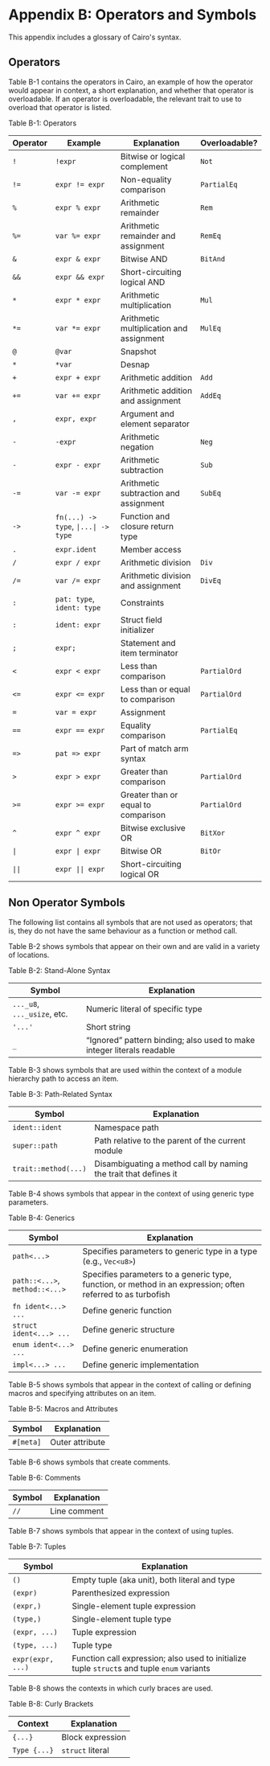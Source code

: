 # Appendix B: Operators and Symbols

This appendix includes a glossary of Cairo's syntax.

## Operators

Table B-1 contains the operators in Cairo, an example of how the operator would appear in context, a short explanation, and whether that operator is overloadable. If an operator is overloadable, the relevant trait to use to overload that operator is listed.

<span class="caption">Table B-1: Operators</span>

| Operator | Example | Explanation | Overloadable? |
|----------|---------|-------------|---------------|
| `!` | `!expr` | Bitwise or logical complement | `Not` |
| `!=` | `expr != expr` | Non-equality comparison | `PartialEq` |
| `%` | `expr % expr` | Arithmetic remainder | `Rem` |
| `%=` | `var %= expr` | Arithmetic remainder and assignment | `RemEq` |
| `&` | `expr & expr` | Bitwise AND | `BitAnd` |
| `&&` | `expr && expr` | Short-circuiting logical AND | |
| `*` | `expr * expr` | Arithmetic multiplication | `Mul` |
| `*=` | `var *= expr` | Arithmetic multiplication and assignment | `MulEq` |
| `@` | `@var` | Snapshot | |
| `*` | `*var` | Desnap | |
| `+` | `expr + expr` | Arithmetic addition | `Add` |
| `+=` | `var += expr` | Arithmetic addition and assignment | `AddEq` |
| `,` | `expr, expr` | Argument and element separator | |
| `-` | `-expr` | Arithmetic negation | `Neg` |
| `-` | `expr - expr` | Arithmetic subtraction | `Sub` |
| `-=` | `var -= expr` | Arithmetic subtraction and assignment | `SubEq` |
| `->` | `fn(...) -> type`, <code>&vert;...&vert; -> type</code> | Function and closure return type | |
| `.` | `expr.ident` | Member access | |
| `/` | `expr / expr` | Arithmetic division | `Div` |
| `/=` | `var /= expr` | Arithmetic division and assignment | `DivEq` |
| `:` | `pat: type`, `ident: type` | Constraints | |
| `:` | `ident: expr` | Struct field initializer | |
| `;` | `expr;` | Statement and item terminator | |
| `<` | `expr < expr` | Less than comparison | `PartialOrd` |
| `<=` | `expr <= expr` | Less than or equal to comparison | `PartialOrd` |
| `=` | `var = expr` | Assignment | |
| `==` | `expr == expr` | Equality comparison | `PartialEq` |
| `=>` | `pat => expr` | Part of match arm syntax | |
| `>` | `expr > expr` | Greater than comparison | `PartialOrd` |
| `>=` | `expr >= expr` | Greater than or equal to comparison | `PartialOrd` |
| `^` | `expr ^ expr` | Bitwise exclusive OR | `BitXor` |
| <code>&vert;</code> | <code>expr &vert; expr</code> | Bitwise OR | `BitOr` |
| <code>&vert;&vert;</code> | <code>expr &vert;&vert; expr</code> | Short-circuiting logical OR | |

## Non Operator Symbols

The following list contains all symbols that are not used as operators; that is, they do not have the same behaviour as a function or method call.

Table B-2 shows symbols that appear on their own and are valid in a variety of locations.

<span class="caption">Table B-2: Stand-Alone Syntax</span>

| Symbol | Explanation |
|--------|-------------|
| `..._u8`, `..._usize`, etc. | Numeric literal of specific type |
| `'...'` | Short string |
| `_` | “Ignored” pattern binding; also used to make integer literals readable |

Table B-3 shows symbols that are used within the context of a module hierarchy path to access an item.

<span class="caption">Table B-3: Path-Related Syntax</span>

| Symbol | Explanation |
|--------|-------------|
| `ident::ident` | Namespace path |
| `super::path` | Path relative to the parent of the current module |
| `trait::method(...)` | Disambiguating a method call by naming the trait that defines it |

Table B-4 shows symbols that appear in the context of using generic type parameters.

<span class="caption">Table B-4: Generics</span>

| Symbol | Explanation |
|--------|-------------|
| `path<...>` | Specifies parameters to generic type in a type (e.g., `Vec<u8>`) |
| `path::<...>`, `method::<...>` | Specifies parameters to a generic type, function, or method in an expression; often referred to as turbofish |
| `fn ident<...> ...` | Define generic function |
| `struct ident<...> ...` | Define generic structure |
| `enum ident<...> ...` | Define generic enumeration |
| `impl<...> ...` | Define generic implementation |

Table B-5 shows symbols that appear in the context of calling or defining macros and specifying attributes on an item.

<span class="caption">Table B-5: Macros and Attributes</span>

| Symbol | Explanation |
|--------|-------------|
| `#[meta]` | Outer attribute |

Table B-6 shows symbols that create comments.

<span class="caption">Table B-6: Comments</span>

| Symbol | Explanation |
|--------|-------------|
| `//` | Line comment |

Table B-7 shows symbols that appear in the context of using tuples.

<span class="caption">Table B-7: Tuples</span>


| Symbol | Explanation |
|--------|-------------|
| `()` | Empty tuple (aka unit), both literal and type |
| `(expr)` | Parenthesized expression |
| `(expr,)` | Single-element tuple expression |
| `(type,)` | Single-element tuple type |
| `(expr, ...)` | Tuple expression |
| `(type, ...)` | Tuple type |
| `expr(expr, ...)` | Function call expression; also used to initialize tuple `struct`s and tuple `enum` variants |

Table B-8 shows the contexts in which curly braces are used.

<span class="caption">Table B-8: Curly Brackets</span>

| Context | Explanation |
|---------|-------------|
| `{...}` | Block expression |
| `Type {...}` | `struct` literal |
